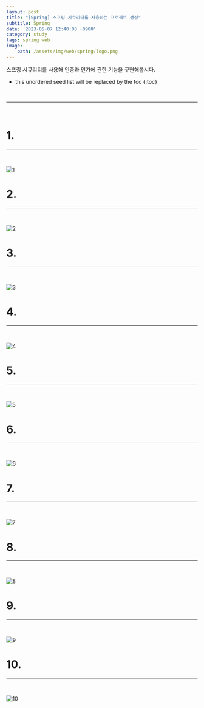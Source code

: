 ```yaml
---
layout: post
title: "[Spring] 스프링 시큐리티를 사용하는 프로젝트 생성"
subtitle: Spring
date: '2023-05-07 12:40:00 +0900'
category: study
tags: spring web
image:
    path: /assets/img/web/spring/logo.png
---
```


스프링 시큐리티를 사용해 인증과 인가에 관한 기능을 구현해봅시다.

<!--more-->

* this unordered seed list will be replaced by the toc
{:toc}
<br>



---
<br>

# 1. 
---
<br>

![1](/assets/img/web/spring/2023-05-07-[Spring]_스프링_시큐리티를_사용하는_프로젝트_생성/1.png)
<br>



# 2. 
---
<br>

![2](/assets/img/web/spring/2023-05-07-[Spring]_스프링_시큐리티를_사용하는_프로젝트_생성/2.png)
<br>




# 3. 
---
<br>

![3](/assets/img/web/spring/2023-05-07-[Spring]_스프링_시큐리티를_사용하는_프로젝트_생성/3.png)
<br>



# 4. 
---
<br>

![4](/assets/img/web/spring/2023-05-07-[Spring]_스프링_시큐리티를_사용하는_프로젝트_생성/4.png)
<br>




# 5. 
---
<br>

![5](/assets/img/web/spring/2023-05-07-[Spring]_스프링_시큐리티를_사용하는_프로젝트_생성/5.png)
<br>



# 6. 
---
<br>

![6](/assets/img/web/spring/2023-05-07-[Spring]_스프링_시큐리티를_사용하는_프로젝트_생성/6.png)
<br>



# 7. 
---
<br>

![7](/assets/img/web/spring/2023-05-07-[Spring]_스프링_시큐리티를_사용하는_프로젝트_생성/7.png)
<br>



# 8. 
---
<br>

![8](/assets/img/web/spring/2023-05-07-[Spring]_스프링_시큐리티를_사용하는_프로젝트_생성/8.png)
<br>




# 9. 
---
<br>

![9](/assets/img/web/spring/2023-05-07-[Spring]_스프링_시큐리티를_사용하는_프로젝트_생성/9.png)
<br>



# 10. 
---
<br>

![10](/assets/img/web/spring/2023-05-07-[Spring]_스프링_시큐리티를_사용하는_프로젝트_생성/10.png)
<br>


